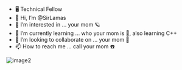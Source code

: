 
- 🖥️ Technical Fellow
- 👋 Hi, I’m @SirLamas
- 👀 I’m interested in ... your mom 🪐
- 🍑 I’m currently learning ... who your mom is 🍆, also learning C++
- 💞️ I’m looking to collaborate on ... your mom 🐋
- 📫 How to reach me ... call your mom ☎️

<!---
SirLamas/SirLamas is a ✨ special ✨ repository because its `README.md` (this file) appears on your GitHub profile.
You can click the Preview link to take a look at your changes.
--->
![image2](https://user-images.githubusercontent.com/102488176/160306604-9b37eac0-f2fd-4fab-b023-a59722ada7d5.png)

